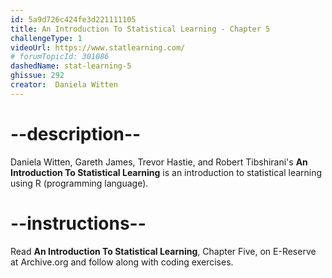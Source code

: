 ```yaml
---
id: 5a9d726c424fe3d221111105
title: An Introduction To Statistical Learning - Chapter 5
challengeType: 1
videoUrl: https://www.statlearning.com/
# forumTopicId: 301086
dashedName: stat-learning-5
ghissue: 292
creator:  Daniela Witten
---
```


# --description--

Daniela Witten, Gareth James, Trevor Hastie, and Robert Tibshirani's __An Introduction To Statistical Learning__ is an introduction to statistical learning using R (programming language).

# --instructions--

Read __An Introduction To Statistical Learning__, Chapter Five, on E-Reserve at Archive.org and follow along with coding exercises. 